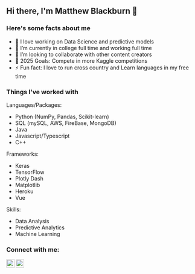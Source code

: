 ## Hi there, I'm Matthew Blackburn 👋

### Here's some facts about me

- 🔭 I love working on Data Science and predictive models
- 🌱 I’m currently in college full time and working full time
- 👯 I’m looking to collaborate with other content creators
- 🥅 2025 Goals: Compete in more Kaggle competitions
- ⚡ Fun fact: I love to run cross country and Learn languages in my free time

### Things I've worked with
Languages/Packages:
- Python (NumPy, Pandas, Scikit-learn)
- SQL (mySQL, AWS, FireBase, MongoDB)
- Java
- Javascript/Typescript
- C++

Frameworks:
- Keras
- TensorFlow
- Plotly Dash
- Matplotlib
- Heroku
- Vue

Skills: 
- Data Analysis 
- Predictive Analytics
- Machine Learning
### Connect with me:

[<img align="left" alt="matthewblackbu | LinkedIn" width="22px" src="[https://cdn.jsdelivr.net/npm/simple-icons@v3/icons/linkedin.svg](https://imgur.com/a/MdslqYz)" />][linkedin]
[<img align="left" alt="matthewblackbu | LinkedIn" width="22px" src="https://cdn.jsdelivr.net/npm/simple-icons@3.13.0/icons/gmail.svg" />][mail]

[linkedin]: https://www.linkedin.com/in/matthew-blackburn-b89a2520a/
[mail]: mailto:matthewblackbu@gmail.com

